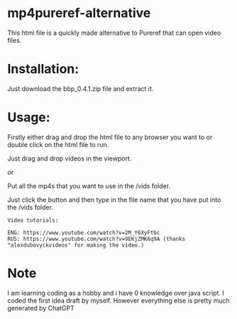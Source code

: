# mp4pureref-alternative
This html file is a quickly made alternative to Pureref that can open video files.

# Installation:

  Just download the bbp_0.4.1.zip file and extract it.

# Usage:
  Firstly either drag and drop the html file to any browser you want to or double click on the html file to run.

  Just drag and drop videos in the viewport.

  or

  Put all the mp4s that you want to use in the /vids folder.
 
  Just click the button and then type in the file name that you have put into the /vids folder.

    Video tutorials: 

    ENG: https://www.youtube.com/watch?v=2M_Y6XyFtbc
    RUS: https://www.youtube.com/watch?v=9EKjZMK6q9A (thanks "alexdubovyckvideos" for making the video.)

# Note

  I am learning coding as a hobby and i have 0 knowledge over java script. I coded the first idea draft by myself. However everything else is pretty much generated by ChatGPT
